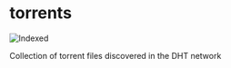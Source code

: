 torrents 
========
![Indexed](https://img.shields.io/badge/indexed-27523-blue)

Collection of torrent files discovered in the DHT network
